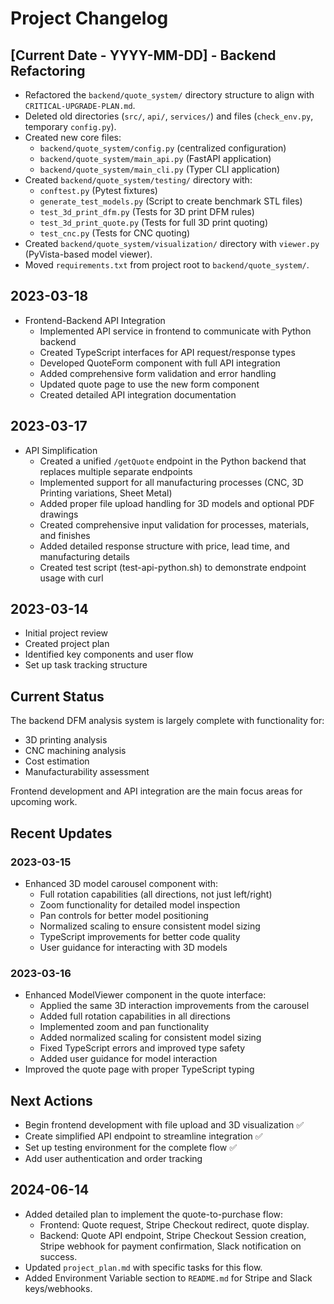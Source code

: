 # Project Changelog

## [Current Date - YYYY-MM-DD] - Backend Refactoring
- Refactored the `backend/quote_system/` directory structure to align with `CRITICAL-UPGRADE-PLAN.md`.
- Deleted old directories (`src/`, `api/`, `services/`) and files (`check_env.py`, temporary `config.py`).
- Created new core files:
    - `backend/quote_system/config.py` (centralized configuration)
    - `backend/quote_system/main_api.py` (FastAPI application)
    - `backend/quote_system/main_cli.py` (Typer CLI application)
- Created `backend/quote_system/testing/` directory with:
    - `conftest.py` (Pytest fixtures)
    - `generate_test_models.py` (Script to create benchmark STL files)
    - `test_3d_print_dfm.py` (Tests for 3D print DFM rules)
    - `test_3d_print_quote.py` (Tests for full 3D print quoting)
    - `test_cnc.py` (Tests for CNC quoting)
- Created `backend/quote_system/visualization/` directory with `viewer.py` (PyVista-based model viewer).
- Moved `requirements.txt` from project root to `backend/quote_system/`.

## 2023-03-18
- Frontend-Backend API Integration
  - Implemented API service in frontend to communicate with Python backend
  - Created TypeScript interfaces for API request/response types
  - Developed QuoteForm component with full API integration
  - Added comprehensive form validation and error handling
  - Updated quote page to use the new form component
  - Created detailed API integration documentation

## 2023-03-17
- API Simplification
  - Created a unified `/getQuote` endpoint in the Python backend that replaces multiple separate endpoints
  - Implemented support for all manufacturing processes (CNC, 3D Printing variations, Sheet Metal)
  - Added proper file upload handling for 3D models and optional PDF drawings
  - Created comprehensive input validation for processes, materials, and finishes
  - Added detailed response structure with price, lead time, and manufacturing details
  - Created test script (test-api-python.sh) to demonstrate endpoint usage with curl

## 2023-03-14
- Initial project review
- Created project plan
- Identified key components and user flow
- Set up task tracking structure

## Current Status
The backend DFM analysis system is largely complete with functionality for:
- 3D printing analysis
- CNC machining analysis
- Cost estimation
- Manufacturability assessment

Frontend development and API integration are the main focus areas for upcoming work.

## Recent Updates

### 2023-03-15
- Enhanced 3D model carousel component with:
  - Full rotation capabilities (all directions, not just left/right)
  - Zoom functionality for detailed model inspection
  - Pan controls for better model positioning
  - Normalized scaling to ensure consistent model sizing
  - TypeScript improvements for better code quality
  - User guidance for interacting with 3D models

### 2023-03-16
- Enhanced ModelViewer component in the quote interface:
  - Applied the same 3D interaction improvements from the carousel
  - Added full rotation capabilities in all directions
  - Implemented zoom and pan functionality
  - Added normalized scaling for consistent model sizing
  - Fixed TypeScript errors and improved type safety
  - Added user guidance for model interaction
- Improved the quote page with proper TypeScript typing

## Next Actions
- Begin frontend development with file upload and 3D visualization ✅
- Create simplified API endpoint to streamline integration ✅
- Set up testing environment for the complete flow ✅
- Add user authentication and order tracking 

## 2024-06-14
- Added detailed plan to implement the quote-to-purchase flow:
    - Frontend: Quote request, Stripe Checkout redirect, quote display.
    - Backend: Quote API endpoint, Stripe Checkout Session creation, Stripe webhook for payment confirmation, Slack notification on success.
- Updated `project_plan.md` with specific tasks for this flow.
- Added Environment Variable section to `README.md` for Stripe and Slack keys/webhooks. 